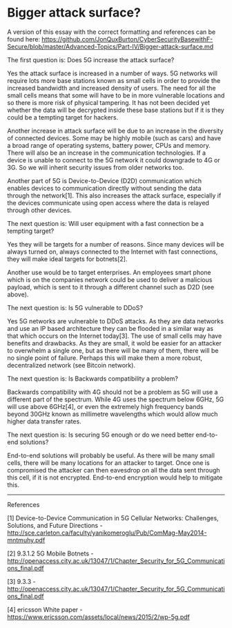 # Bigger attack surface?

A version of this essay with the correct formatting and references can be found here: https://github.com/JonQuxBurton/CyberSecurityBasewithF-Secure/blob/master/Advanced-Topics/Part-IV/Bigger-attack-surface.md

The first question is: Does 5G increase the attack surface? 

Yes the attack surface is increased in a number of ways. 
5G networks will require lots more base stations known as small cells in order to provide the increased bandwidth and increased density of users. The need for all the small cells means that some will have to be in more vulnerable locations and so there is more risk of physical tampering. It has not been decided yet whether the data will be decrypted inside these base stations but if it is they could be a tempting target for hackers.

Another increase in attack surface will be due to an increase in the diversity of connected devices. Some may be highly mobile (such as cars) and have a broad range of operating systems, battery power, CPUs and memory.
There will also be an increase in the communication technologies. If a device is unable to connect to the 5G network it could downgrade to 4G or 3G. So we will inherit security issues from older networks too.

Another part of 5G is Device-to-Device (D2D) communication which enables devices to communication directly without sending the data through the network[1]. This also increases the attack surface, especially if the devices communicate using open access where the data is relayed through other devices.

The next question is: Will user equipment with a fast connection be a tempting target? 

Yes they will be targets for a number of reasons.
Since many devices will be always turned on, always connected to the Internet with fast connections, they will make ideal targets for botnets[2].

Another use would be to target enterprises. An employees smart phone which is on the companies network could be used to deliver a malicious payload, which is sent to it through a different channel such as D2D (see above).

The next question is: Is 5G vulnerable to DDoS?

Yes 5G networks are vulnerable to DDoS attacks. As they are data networks and use an IP based architecture they can be flooded in a similar way as that which occurs on the Internet today[3]. The use of small cells may have benefits and drawbacks. As they are small, it wold be easier for an attacker to overwhelm a single one, but as there will be many of them, there will be no single point of failure. Perhaps this will make them a more robust, decentralized network (see Bitcoin network).

The next question is: Is Backwards compatibility a problem?

Backwards compatibility with 4G should not be a problem as 5G will use a different part of the spectrum. While 4G uses the spectrum below 6GHz, 5G will use above 6GHz[4], or even the extremely high frequency bands beyond 30GHz known as millimetre wavelengths which would allow much higher data transfer rates.

The next question is: Is securing 5G enough or do we need better end-to-end solutions?

End-to-end solutions will probably be useful. As there will be many small cells, there will be many locations for an attacker to target. Once one is compromised the attacker can then eavesdrop on all the data sent through this cell, if it is not encrypted. End-to-end encryption would help to mitigate this.

---

References

[1] Device-to-Device Communication in 5G Cellular Networks: Challenges, Solutions, and Future Directions -
http://sce.carleton.ca/faculty/yanikomeroglu/Pub/ComMag-May2014-mntmuhy.pdf

[2] 9.3.1.2 5G Mobile Botnets - http://openaccess.city.ac.uk/13047/1/Chapter_Security_for_5G_Communications_final.pdf

[3] 9.3.3 - http://openaccess.city.ac.uk/13047/1/Chapter_Security_for_5G_Communications_final.pdf

[4] ericsson White paper - https://www.ericsson.com/assets/local/news/2015/2/wp-5g.pdf
